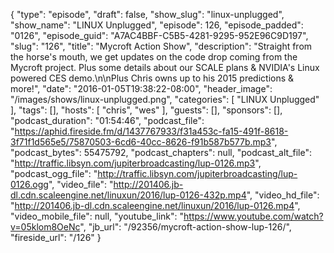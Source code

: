 {
  "type": "episode",
  "draft": false,
  "show_slug": "linux-unplugged",
  "show_name": "LINUX Unplugged",
  "episode": 126,
  "episode_padded": "0126",
  "episode_guid": "A7AC4BBF-C5B5-4281-9295-952E96C9D197",
  "slug": "126",
  "title": "Mycroft Action Show",
  "description": "Straight from the horse's mouth, we get updates on the code drop coming from the Mycroft project. Plus some details about our SCALE plans & NVIDIA's Linux powered CES demo.\n\nPlus Chris owns up to his 2015 predictions & more!",
  "date": "2016-01-05T19:38:22-08:00",
  "header_image": "/images/shows/linux-unplugged.png",
  "categories": [
    "LINUX Unplugged"
  ],
  "tags": [],
  "hosts": [
    "chris",
    "wes"
  ],
  "guests": [],
  "sponsors": [],
  "podcast_duration": "01:54:46",
  "podcast_file": "https://aphid.fireside.fm/d/1437767933/f31a453c-fa15-491f-8618-3f71f1d565e5/75870503-6cd6-40cc-8626-f91b587b577b.mp3",
  "podcast_bytes": 55475792,
  "podcast_chapters": null,
  "podcast_alt_file": "http://traffic.libsyn.com/jupiterbroadcasting/lup-0126.mp3",
  "podcast_ogg_file": "http://traffic.libsyn.com/jupiterbroadcasting/lup-0126.ogg",
  "video_file": "http://201406.jb-dl.cdn.scaleengine.net/linuxun/2016/lup-0126-432p.mp4",
  "video_hd_file": "http://201406.jb-dl.cdn.scaleengine.net/linuxun/2016/lup-0126.mp4",
  "video_mobile_file": null,
  "youtube_link": "https://www.youtube.com/watch?v=05klom8OeNc",
  "jb_url": "/92356/mycroft-action-show-lup-126/",
  "fireside_url": "/126"
}

